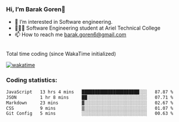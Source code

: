 ###  Hi, I’m Barak Goren👋
- 👀 I’m interested in Software engineering.
- 👨🏼‍🎓 Software Engineering student at Ariel Technical College
- 📫 How to reach me barak.goren6@gmail.com
##
Total time coding (since WakaTime initialized)

[![wakatime](https://wakatime.com/badge/user/5cc5ec80-a806-4ca2-a704-db29274e48cd.svg)](https://wakatime.com/@5cc5ec80-a806-4ca2-a704-db29274e48cd)

   
### Coding statistics:

<!--START_SECTION:waka-->

```txt
JavaScript   13 hrs 4 mins   ██████████████████████░░░   87.87 %
JSON         1 hr 8 mins     ██░░░░░░░░░░░░░░░░░░░░░░░   07.71 %
Markdown     23 mins         ▓░░░░░░░░░░░░░░░░░░░░░░░░   02.67 %
CSS          9 mins          ▒░░░░░░░░░░░░░░░░░░░░░░░░   01.07 %
Git Config   5 mins          ░░░░░░░░░░░░░░░░░░░░░░░░░   00.63 %
```

<!--END_SECTION:waka-->

<!---
barakgoren/barakgoren is a ✨ special ✨ repository because its `README.md` (this file) appears on your GitHub profile.
You can click the Preview link to take a look at your changes.
--->

